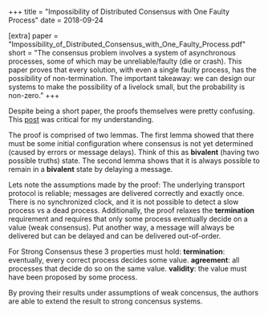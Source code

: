 +++
title = "Impossibility of Distributed Consensus with One Faulty Process"
date = 2018-09-24

[extra]
paper = "Impossibility_of_Distributed_Consensus_with_One_Faulty_Process.pdf"
short = "The consensus problem involves a system of asynchronous processes, some of which may be unreliable/faulty (die or crash). This paper proves that every solution, with even a single faulty process, has the possibility of non-termination. The important takeaway: we can design our systems to make the possibility of a livelock small, but the probability is non-zero."
+++

Despite being a short paper, the proofs themselves were pretty confusing. This <a href="https://www.the-paper-trail.org/post/2008-08-13-a-brief-tour-of-flp-impossibility/" target="_blank" rel="noopener">post</a> was critical for my understanding.

The proof is comprised of two lemmas. The first lemma showed that there must be some initial configuration where consensus is not yet determined (caused by errors or message delays). Think of this as **bivalent** (having two possible truths) state. The second lemma shows that it is always possible to remain in a **bivalent** state by delaying a message.

Lets note the assumptions made by the proof: The underlying transport protocol is reliable; messages are delivered correctly and exactly once. There is no synchronized clock, and it is not possible to detect a slow process vs a dead process. Additionally, the proof relaxes the **termination** requirement and requires that only some process eventually decide on a value (weak consensus). Put another way, a message will always be delivered but can be delayed and can be delivered out-of-order.

For Strong Consensus these 3 properties must hold: **termination**: eventually, every correct process decides some value. **agreement**: all processes that decide do so on the same value. **validity**: the value must have been proposed by some process.

By proving their results under assumptions of weak concensus, the authors are able to extend the result to strong concensus systems.
